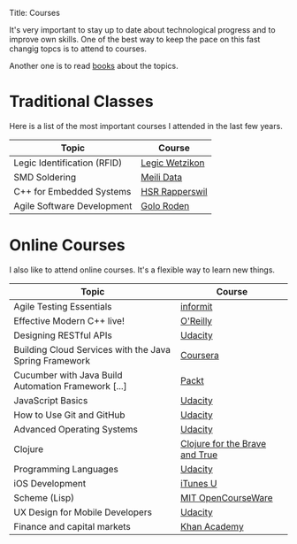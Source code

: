 Title: Courses

It's very important to stay up to date about technological progress and to improve own skills. One of the best way to keep the pace on this fast changig topcs is to attend to courses.

Another one is to read [books]({filename}/pages/books.md) about the topics.

Traditional Classes
===================
Here is a list of the most important courses I attended in the last few years.


| Topic                       | Course                                  |
|-----------------------------|-----------------------------------------|
| Legic Identification (RFID) | [Legic Wetzikon](http://www.legic.com/) |
| SMD Soldering               | [Meili Data](http://www.meili-data.ch/) |
| C++ for Embedded Systems    | [HSR Rapperswil](http://www.hsr.ch/)    |
| Agile Software Development  | [Golo Roden](https://www.thenativeweb.io) |


Online Courses
==============
I also like to attend online courses. It's a flexible way to learn new things.

| Topic                           | Course                                                                                       |
|---------------------------------|----------------------------------------------------------------------------------------------|
| Agile Testing Essentials        | [informit](https://www.informit.com/store/agile-testing-essentials-livelessons-video-training-9780134683263) |
| Effective Modern C++ live!      | [O'Reilly](https://www.oreilly.com/pub/e/3357)                                               |
| Designing RESTful APIs          | [Udacity](https://www.udacity.com)                                                           |
| Building Cloud Services with the Java Spring Framework | [Coursera](https://www.coursera.org/learn/cloud-services-java-spring-framework) |
| Cucumber with Java Build Automation Framework [...] | [Packt](https://www.packtpub.com/application-development/cucumber-java-build-automation-framework-less-code-video) |
| JavaScript Basics               | [Udacity](https://www.udacity.com)                                                           |
| How to Use Git and GitHub       | [Udacity](https://www.udacity.com)                                                           |
| Advanced Operating Systems      | [Udacity](https://www.udacity.com)                                                           |
| Clojure                         | [Clojure for the Brave and True](http://www.braveclojure.com/)                               |
| Programming Languages           | [Udacity](https://www.udacity.com/course/cs262)                                              |
| iOS Development                 | [iTunes U](https://itunes.apple.com/us/course/developing-ios-7-apps-for/id733644550)         |
| Scheme (Lisp) | [MIT OpenCourseWare](http://ocw.mit.edu/courses/electrical-engineering-and-computer-science/6-001-structure-and-interpretation-of-computer-programs-spring-2005/video-lectures/) |
| UX Design for Mobile Developers | [Udacity](https://www.udacity.com/course/ud849)                                              |
| Finance and capital markets     | [Khan Academy](https://www.khanacademy.org/economics-finance-domain/core-finance)            |
